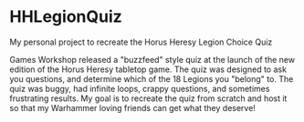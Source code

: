 # HHLegionQuiz
My personal project to recreate the Horus Heresy Legion Choice Quiz

Games Workshop released a "buzzfeed" style quiz at the launch of the new edition of the Horus Heresy tabletop game. 
The quiz was designed to ask you questions, and determine which of the 18 Legions you "belong" to.
The quiz was buggy, had infinite loops, crappy questions, and sometimes frustrating results.
My goal is to recreate the quiz from scratch and host it so that my Warhammer loving friends can get what they deserve!
